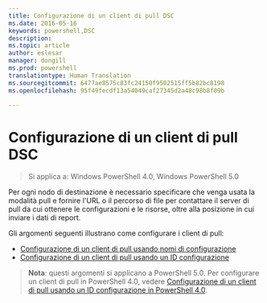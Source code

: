 ```yaml
---
title: Configurazione di un client di pull DSC
ms.date: 2016-05-16
keywords: powershell,DSC
description: 
ms.topic: article
author: eslesar
manager: dongill
ms.prod: powershell
translationtype: Human Translation
ms.sourcegitcommit: 6477ae8575c83fc24150f9502515ff5b82bc8198
ms.openlocfilehash: 95f49fecdf13a54049caf27345d2a48c98b8f09b

---
```


# Configurazione di un client di pull DSC

> Si applica a: Windows PowerShell 4.0, Windows PowerShell 5.0

Per ogni nodo di destinazione è necessario specificare che venga usata la modalità pull e fornire l'URL o il percorso di file per contattare il server di pull da cui ottenere le configurazioni e le risorse, oltre alla posizione in cui inviare i dati di report.


Gli argomenti seguenti illustrano come configurare i client di pull:

* [Configurazione di un client di pull usando nomi di configurazione](pullClientConfigNames.md)
* [Configurazione di un client di pull usando un ID configurazione](pullClientConfigID.md)

> **Nota**: questi argomenti si applicano a PowerShell 5.0. Per configurare un client di pull in PowerShell 4.0, vedere [Configurazione di un client di pull usando un ID configurazione in PowerShell 4.0](pullClientConfigID4.md).




<!--HONumber=Jun16_HO4-->


